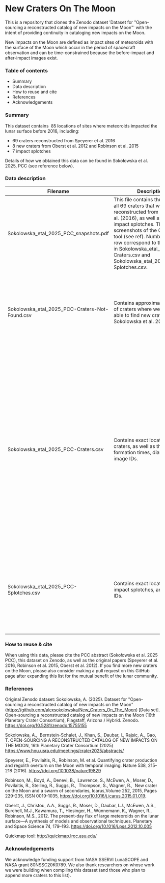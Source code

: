 # New Craters On The Moon

This is a repository that clones the Zenodo dataset 'Dataset for "Open-sourcing a reconstructed catalog of new impacts on the Moon"' with the intent of providing continuity in cataloging new impacts on the Moon.

New impacts on the Moon are defined as impact sites of meteoroids with the surface of the Moon which occur in the period of spacecraft observation and can be time-constrained because the before-impact and after-impact images exist.

### Table of contents

- Summary
- Data description
- How to reuse and cite
- References
- Acknowledgements

### Summary

This dataset contains  85 locations of sites where meteoroids impacted the lunar surface before 2016, including:

- 69 craters reconstructed from Speyerer et al. 2016 
- 8 new craters from Oberst et al. 2012 and Robinson et al. 2015
- 7 impact splotches

Details of how we obtained this data can be found in Sokołowska et al. 2025, PCC (see reference below).

### Data description
| Filename    | Description | Columns    | 
| -------- | -------- | ------------------------ |
| Sokolowska_etal_2025_PCC_snapshots.pdf | 	This file contains thumbnails of all 69 craters that we reconstructed from Speyerer et al. (2016), as well as of 7 impact splotches. These are screenshots of the Quickmap tool (see ref).	Numbers in each row correspond to the IDs in Sokolowska_etal_2025_PCC-Craters.csv and Sokolowska_etal_2025_PCC-Splotches.csv.  | -------- |
| Sokolowska_etal_2025_PCC-Craters-Not-Found.csv | Contains approximate locations of craters where we were not able to find new craters (see Sokolowska et al. 2025 PCC). | Crater ID: identifier (arbitrary) <br> approximate latitude: latitude in degrees <br> approximate longitude: longitude in degrees <br> Comment: LROC NAC pairs we identified as locations of those craters, those are image IDs |
| Sokolowska_etal_2025_PCC-Craters.csv| Contains exact locations of new craters, as well as their formation times, diameters, and image IDs. | Crater ID: identifier, 1-69 reconstructed, Lit1-8 come from literature <br> measured diameter: crater diameter in meters <br> exact lat/lon: in degrees <br> coords from image ID: image ID in which exact lat/lon should point directly to the crater in Quickmap <br> Latest before ID: latest image where the crater was absent <br> Earliest after ID: earliest image where crater was present <br> formed after: date of Latest before ID image <br> formed before: date of Earliest after ID image <br> Comment: denotes images that did not come from LROC NAC |
| Sokolowska_etal_2025_PCC-Splotches.csv | Contains exact locations of new impact splotches, and image IDs. | <br>  Impact Splotch ID: identifier (matches _PCC_snapshots.pdf) <br>  exact lat/lon: coordinates in degrees <br>  before/after image ID: LROC NAC image IDs before/after formation of the splotch, not necessarily the tightest constraint |


### How to reuse & cite

When using this data, please cite the PCC abstract (Sokołowska et al. 2025 PCC), this dataset on Zenodo, as well as the original papers (Speyerer et al. 2016, Robinson et al. 2015, Oberst et al. 2012). If you find more new craters on the Moon, please also consider making a pull request on this GitHub page after expanding this list for the mutual benefit of the lunar community.

### References

Original Zenodo dataset: Sokolowska, A. (2025). Dataset for "Open-sourcing a reconstructed catalog of new impacts on the Moon" (https://github.com/alexsokolowska/New_Craters_On_The_Moon) [Data set]. Open-sourcing a reconstructed catalog of new impacts on the Moon (16th Planetary Crater Consortium), Flagstaff, Arizona / Hybrid. Zenodo. https://doi.org/10.5281/zenodo.15755155

Sokołowska, A.,  Bernstein-Schalet, J., Khan, S., Daubar, I., Rajsic, A., Gao, T. OPEN-SOURCING A RECONSTRUCTED CATALOG OF NEW IMPACTS ON THE MOON, 16th Planetary Crater Consortium (2025) https://www.hou.usra.edu/meetings/crater2025/abstracts/

Speyerer, E., Povilaitis, R., Robinson, M. et al. Quantifying crater production and regolith overturn on the Moon with temporal imaging. Nature 538, 215–218 (2016). https://doi.org/10.1038/nature19829

Robinson, M., Boyd, A., Denevi, B.,  Lawrence, S., McEwen, A., Moser, D., Povilaitis, R., Stelling, R., Suggs, R.,  Thompson, S., Wagner, R., 
New crater on the Moon and a swarm of secondaries, Icarus,Volume 252, 2015, Pages 229-235, ISSN 0019-1035, https://doi.org/10.1016/j.icarus.2015.01.019.

Oberst, J., Christou, A.A., Suggs, R., Moser, D., Daubar, I.J., McEwen, A.S., Burchell, M.J., Kawamura, T., Hiesinger, H., Wünnemann, K., Wagner, R., Robinson, M.S., 2012. The present-day flux of large meteoroids on the lunar surface—A synthesis of models and observational techniques. Planetary and Space Science 74, 179–193. https://doi.org/10.1016/j.pss.2012.10.005

Quickmap tool: http://quickmap.lroc.asu.edu/

###  Acknowledgements

We acknowledge funding support from NASA SSERVI LunaSCOPE and NASA grant 80NSSC20K0789. We also thank researchers on whose work we were building when compiling this dataset (and those who plan to append more craters to this list).
